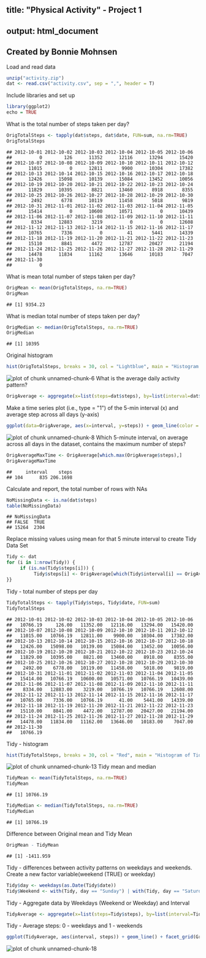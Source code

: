 ## title: "Physical Activity" - Project 1
## output: html_document
## Created by Bonnie Mohnsen


Load and read data

```r
unzip("activity.zip")
dat <- read.csv("activity.csv", sep = ",", header = T)
```

Include libraries and set up

```r
library(ggplot2)
echo = TRUE
```
What is the total number of steps taken per day?

```r
OrigTotalSteps <- tapply(dat$steps, dat$date, FUN=sum, na.rm=TRUE)
OrigTotalSteps
```

```
## 2012-10-01 2012-10-02 2012-10-03 2012-10-04 2012-10-05 2012-10-06 
##          0        126      11352      12116      13294      15420 
## 2012-10-07 2012-10-08 2012-10-09 2012-10-10 2012-10-11 2012-10-12 
##      11015          0      12811       9900      10304      17382 
## 2012-10-13 2012-10-14 2012-10-15 2012-10-16 2012-10-17 2012-10-18 
##      12426      15098      10139      15084      13452      10056 
## 2012-10-19 2012-10-20 2012-10-21 2012-10-22 2012-10-23 2012-10-24 
##      11829      10395       8821      13460       8918       8355 
## 2012-10-25 2012-10-26 2012-10-27 2012-10-28 2012-10-29 2012-10-30 
##       2492       6778      10119      11458       5018       9819 
## 2012-10-31 2012-11-01 2012-11-02 2012-11-03 2012-11-04 2012-11-05 
##      15414          0      10600      10571          0      10439 
## 2012-11-06 2012-11-07 2012-11-08 2012-11-09 2012-11-10 2012-11-11 
##       8334      12883       3219          0          0      12608 
## 2012-11-12 2012-11-13 2012-11-14 2012-11-15 2012-11-16 2012-11-17 
##      10765       7336          0         41       5441      14339 
## 2012-11-18 2012-11-19 2012-11-20 2012-11-21 2012-11-22 2012-11-23 
##      15110       8841       4472      12787      20427      21194 
## 2012-11-24 2012-11-25 2012-11-26 2012-11-27 2012-11-28 2012-11-29 
##      14478      11834      11162      13646      10183       7047 
## 2012-11-30 
##          0
```
What is mean total number of steps taken per day?

```r
OrigMean <- mean(OrigTotalSteps, na.rm=TRUE)
OrigMean
```

```
## [1] 9354.23
```
What is median total number of steps taken per day?

```r
OrigMedian <- median(OrigTotalSteps, na.rm=TRUE)
OrigMedian
```

```
## [1] 10395
```
Original histogram

```r
hist(OrigTotalSteps, breaks = 30, col = "Lightblue", main = "Histogram of Daily Total Steps", xlab ="Total Steps/Day", ylab = "Frequency")
```

![plot of chunk unnamed-chunk-6](figure/unnamed-chunk-6-1.png) 
What is the average daily activity pattern?

```r
OrigAverage <- aggregate(x=list(steps=dat$steps), by=list(interval=dat$interval), FUN=mean, na.rm=TRUE)
```
Make a time series plot (i.e., type = "1") of the 5-min interval (x) and average step across all days (y-axis)

```r
ggplot(data=OrigAverage, aes(x=interval, y=steps)) + geom_line(color = "blue") + xlab("5-minute interval") + ylab("average steps") + ggtitle("Activity Pattern")
```

![plot of chunk unnamed-chunk-8](figure/unnamed-chunk-8-1.png) 
Which 5-minute interval, on average across all days in the dataset, contains the maximum number of steps?

```r
OrigAverageMaxTime <- OrigAverage[which.max(OrigAverage$steps),]
OrigAverageMaxTime
```

```
##     interval    steps
## 104      835 206.1698
```
Calculate and report, the total number of rows with NAs

```r
NoMissingData <- is.na(dat$steps)
table(NoMissingData)
```

```
## NoMissingData
## FALSE  TRUE 
## 15264  2304
```
Replace missing values using mean for that 5 minute interval to create Tidy Data Set

```r
Tidy <- dat
for (i in 1:nrow(Tidy)) {
     if (is.na(Tidy$steps[i])) {
          Tidy$steps[i] <- OrigAverage[which(Tidy$interval[i] == OrigAverage$interval), ]$steps
}}
```
Tidy  - total number of steps per day

```r
TidyTotalSteps <- tapply(Tidy$steps, Tidy$date, FUN=sum)
TidyTotalSteps
```

```
## 2012-10-01 2012-10-02 2012-10-03 2012-10-04 2012-10-05 2012-10-06 
##   10766.19     126.00   11352.00   12116.00   13294.00   15420.00 
## 2012-10-07 2012-10-08 2012-10-09 2012-10-10 2012-10-11 2012-10-12 
##   11015.00   10766.19   12811.00    9900.00   10304.00   17382.00 
## 2012-10-13 2012-10-14 2012-10-15 2012-10-16 2012-10-17 2012-10-18 
##   12426.00   15098.00   10139.00   15084.00   13452.00   10056.00 
## 2012-10-19 2012-10-20 2012-10-21 2012-10-22 2012-10-23 2012-10-24 
##   11829.00   10395.00    8821.00   13460.00    8918.00    8355.00 
## 2012-10-25 2012-10-26 2012-10-27 2012-10-28 2012-10-29 2012-10-30 
##    2492.00    6778.00   10119.00   11458.00    5018.00    9819.00 
## 2012-10-31 2012-11-01 2012-11-02 2012-11-03 2012-11-04 2012-11-05 
##   15414.00   10766.19   10600.00   10571.00   10766.19   10439.00 
## 2012-11-06 2012-11-07 2012-11-08 2012-11-09 2012-11-10 2012-11-11 
##    8334.00   12883.00    3219.00   10766.19   10766.19   12608.00 
## 2012-11-12 2012-11-13 2012-11-14 2012-11-15 2012-11-16 2012-11-17 
##   10765.00    7336.00   10766.19      41.00    5441.00   14339.00 
## 2012-11-18 2012-11-19 2012-11-20 2012-11-21 2012-11-22 2012-11-23 
##   15110.00    8841.00    4472.00   12787.00   20427.00   21194.00 
## 2012-11-24 2012-11-25 2012-11-26 2012-11-27 2012-11-28 2012-11-29 
##   14478.00   11834.00   11162.00   13646.00   10183.00    7047.00 
## 2012-11-30 
##   10766.19
```
Tidy  -  histogram

```r
hist(TidyTotalSteps, breaks = 30, col = "Red", main = "Histogram of Tidy Daily Total Steps", xlab ="Total Steps/Day", ylab = "Frequency")
```

![plot of chunk unnamed-chunk-13](figure/unnamed-chunk-13-1.png) 
Tidy mean and median

```r
TidyMean <- mean(TidyTotalSteps, na.rm=TRUE)
TidyMean
```

```
## [1] 10766.19
```

```r
TidyMedian <- median(TidyTotalSteps, na.rm=TRUE)
TidyMedian
```

```
## [1] 10766.19
```
Difference between Original mean and Tidy Mean

```r
OrigMean - TidyMean
```

```
## [1] -1411.959
```
Tidy - differences between activity patterns on weekdays and weekends. Create a new factor variable(weekend (TRUE) or weekday)

```r
Tidy$day <- weekdays(as.Date(Tidy$date))
Tidy$Weekend <- with(Tidy, day == "Sunday") | with(Tidy, day == "Saturday")
```
Tidy - Aggregate data by Weekdays (Weekend or Weekday) and Interval

```r
TidyAverage <- aggregate(x=list(steps=Tidy$steps), by=list(interval=Tidy$interval,Tidy$Weekend), FUN=mean)
```
Tidy - Average steps: 0 - weekdays and 1 - weekends


```r
ggplot(TidyAverage, aes(interval, steps)) + geom_line() + facet_grid(Group.2 ~ .) + xlab("5-Minutes Intervals") + ylab("Average steps")
```

![plot of chunk unnamed-chunk-18](figure/unnamed-chunk-18-1.png) 
